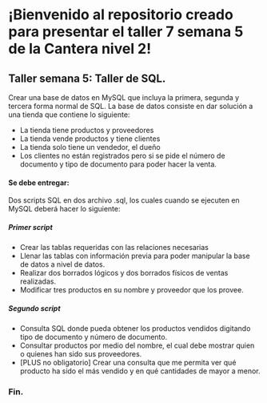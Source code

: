 # ¡Bienvenido al repositorio creado para presentar el taller 7 semana 5 de la Cantera nivel 2!
## Taller semana 5: Taller de SQL.

Crear una base de datos en MySQL que incluya la primera, segunda y tercera forma normal de SQL. La base de datos consiste en dar solución a una tienda que contiene lo siguiente:

- La tienda tiene productos y proveedores
- La tienda vende productos y tiene clientes
- La tienda solo tiene un vendedor, el dueño
- Los clientes no están registrados pero si se pide el número de documento y tipo de documento para poder hacer la venta.

#### Se debe entregar:
Dos scripts SQL en dos archivo .sql, los cuales cuando se ejecuten en MySQL deberá hacer lo siguiente:

##### Primer script
- Crear las tablas requeridas con las relaciones necesarias
- Llenar las tablas con información previa para poder manipular la base de datos a nivel de datos.
- Realizar dos borrados lógicos y dos borrados físicos de ventas realizadas.
- Modificar tres productos en su nombre y proveedor que los provee.

##### Segundo script
- Consulta SQL donde pueda obtener los productos vendidos digitando tipo de documento y número de documento.
- Consultar productos por medio del nombre, el cual debe mostrar quien o quienes han sido sus proveedores.
- [PLUS no obligatorio] Crear una consulta que me permita ver qué producto ha sido el más vendido y en qué cantidades de mayor a menor.


### Fin.